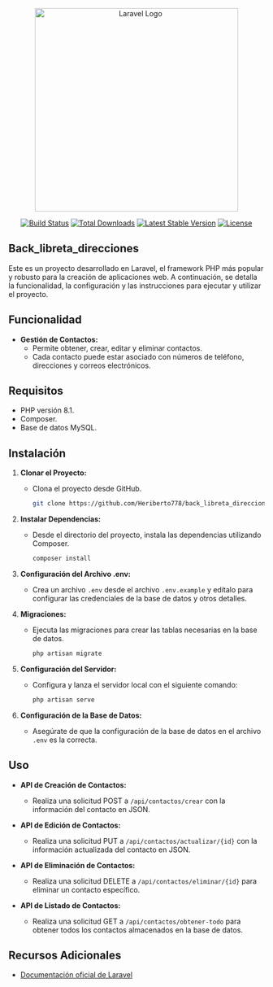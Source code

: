 <p align="center"><a href="https://laravel.com" target="_blank"><img src="https://raw.githubusercontent.com/laravel/art/master/logo-lockup/5%20SVG/2%20CMYK/1%20Full%20Color/laravel-logolockup-cmyk-red.svg" width="400" alt="Laravel Logo"></a></p>

<p align="center">
<a href="https://github.com/laravel/framework/actions"><img src="https://github.com/laravel/framework/workflows/tests/badge.svg" alt="Build Status"></a>
<a href="https://packagist.org/packages/laravel/framework"><img src="https://img.shields.io/packagist/dt/laravel/framework" alt="Total Downloads"></a>
<a href="https://packagist.org/packages/laravel/framework"><img src="https://img.shields.io/packagist/v/laravel/framework" alt="Latest Stable Version"></a>
<a href="https://packagist.org/packages/laravel/framework"><img src="https://img.shields.io/packagist/l/laravel/framework" alt="License"></a>
</p>

## Back_libreta_direcciones

Este es un proyecto desarrollado en Laravel, el framework PHP más popular y robusto para la creación de aplicaciones web. A continuación, se detalla la funcionalidad, la configuración y las instrucciones para ejecutar y utilizar el proyecto.

## Funcionalidad

- **Gestión de Contactos:**
  - Permite obtener, crear, editar y eliminar contactos.
  - Cada contacto puede estar asociado con números de teléfono, direcciones y correos electrónicos.
  
## Requisitos

- PHP versión 8.1.
- Composer.
- Base de datos MySQL.

## Instalación

1. **Clonar el Proyecto:**
   - Clona el proyecto desde GitHub.

     ```bash
     git clone https://github.com/Heriberto778/back_libreta_direcciones.git
     ```

2. **Instalar Dependencias:**
   - Desde el directorio del proyecto, instala las dependencias utilizando Composer.

     ```bash
     composer install
     ```

3. **Configuración del Archivo .env:**
   - Crea un archivo `.env` desde el archivo `.env.example` y edítalo para configurar las credenciales de la base de datos y otros detalles.


4. **Migraciones:**
   - Ejecuta las migraciones para crear las tablas necesarias en la base de datos.

     ```bash
     php artisan migrate
     ```

5. **Configuración del Servidor:**
   - Configura y lanza el servidor local con el siguiente comando:

     ```bash
     php artisan serve
     
6. **Configuración de la Base de Datos:**
   - Asegúrate de que la configuración de la base de datos en el archivo `.env` es la correcta.


## Uso

- **API de Creación de Contactos:**
  - Realiza una solicitud POST a `/api/contactos/crear` con la información del contacto en JSON.

- **API de Edición de Contactos:**
  - Realiza una solicitud PUT a `/api/contactos/actualizar/{id}` con la información actualizada del contacto en JSON.

- **API de Eliminación de Contactos:**
  - Realiza una solicitud DELETE a `/api/contactos/eliminar/{id}` para eliminar un contacto específico.

- **API de Listado de Contactos:**
  - Realiza una solicitud GET a `/api/contactos/obtener-todo` para obtener todos los contactos almacenados en la base de datos.


## Recursos Adicionales

- [Documentación oficial de Laravel](https://laravel.com/docs)